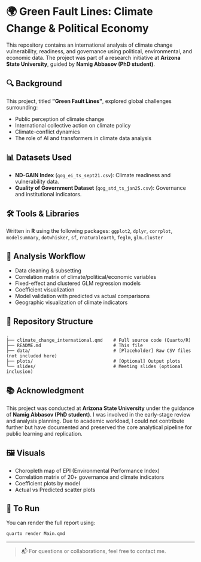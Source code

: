 
# 🌍 Green Fault Lines: Climate Change & Political Economy

This repository contains an international analysis of climate change vulnerability, readiness, and governance using political, environmental, and economic data. The project was part of a research initiative at **Arizona State University**, guided by **Namig Abbasov (PhD student)**.

## 🔍 Background
This project, titled **"Green Fault Lines"**, explored global challenges surrounding:
- Public perception of climate change
- International collective action on climate policy
- Climate-conflict dynamics
- The role of AI and transformers in climate data analysis

## 📊 Datasets Used
- **ND-GAIN Index** (`qog_ei_ts_sept21.csv`): Climate readiness and vulnerability data.
- **Quality of Government Dataset** (`qog_std_ts_jan25.csv`): Governance and institutional indicators.

## 🛠 Tools & Libraries
Written in **R** using the following packages:
`ggplot2`, `dplyr`, `corrplot`, `modelsummary`, `dotwhisker`, `sf`, `rnaturalearth`, `feglm`, `glm.cluster`

## 🧪 Analysis Workflow
- Data cleaning & subsetting
- Correlation matrix of climate/political/economic variables
- Fixed-effect and clustered GLM regression models
- Coefficient visualization
- Model validation with predicted vs actual comparisons
- Geographic visualization of climate indicators

## 📁 Repository Structure
```
.
├── climate_change_international.qmd    # Full source code (Quarto/R)
├── README.md                           # This file
├── data/                               # [Placeholder] Raw CSV files (not included here)
├── plots/                              # [Optional] Output plots
└── slides/                             # Meeting slides (optional inclusion)
```

## 📚 Acknowledgment
This project was conducted at **Arizona State University** under the guidance of **Namig Abbasov (PhD student)**. I was involved in the early-stage review and analysis planning. Due to academic workload, I could not contribute further but have documented and preserved the core analytical pipeline for public learning and replication.

## 🖼 Visuals
- Choropleth map of EPI (Environmental Performance Index)
- Correlation matrix of 20+ governance and climate indicators
- Coefficient plots by model
- Actual vs Predicted scatter plots

## 📌 To Run
You can render the full report using:
```bash
quarto render Main.qmd
```

---

> 📬 For questions or collaborations, feel free to contact me.
